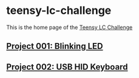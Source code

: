 # teensy-lc-challenge


This is the home page of the [Teensy LC Challenge](https://hefnawi.me/quests/teensy-lc-challenge/)

## [Project 001: Blinking LED](https://hefnawi.me/posts/teensy-lc-project-001-blinky/)

## [Project 002: USB HID Keyboard](https://hefnawi.me/posts/teensy-lc-hid-usb-keyboard/)
